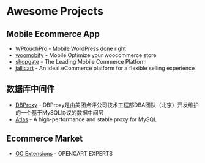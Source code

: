 # Awesome Projects

## Mobile Ecommerce App

* [WPtouchPro](https://www.wptouch.com/) - Mobile WordPress done right
* [woomobify](https://www.woomobify.com/) - Mobile Optimize your woocommerce store
* [shopgate](https://www.shopgate.com/en) - The Leading Mobile Commerce Platform
* [jallicart](https://www.jallicart.com/) - An ideal eCommerce platform for a flexible selling experience

## 数据库中间件

* [DBProxy](https://github.com/Meituan-Dianping/DBProxy) - DBProxy是由美团点评公司技术工程部DBA团队（北京）开发维护的一个基于MySQL协议的数据中间层
* [Atlas](https://github.com/Qihoo360/Atlas) - A high-performance and stable proxy for MySQL


## Ecommerce Market

* [OC Extensions](https://www.oc-extensions.com/) - OPENCART EXPERTS 